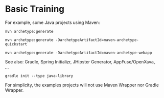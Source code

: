 Basic Training
====


For example, some Java projects using Maven:

```
mvn archetype:generate

mvn archetype:generate -DarchetypeArtifactId=maven-archetype-quickstart

mvn archetype:generate -DarchetypeArtifactId=maven-archetype-webapp
```

See also:
Gradle, Spring Initializr, JHipster Generator, AppFuse/OpenXava, ...

```
gradle init --type java-library
```

For simplicity, the examples projects will not use Maven Wrapper nor Gradle Wrapper.

